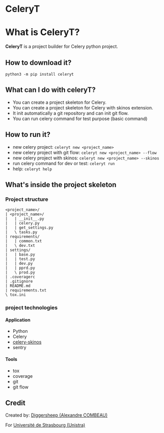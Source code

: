 # CeleryT

# What is CeleryT?

**CeleryT** is a project builder for Celery python project.


## How to download it?

```shell
python3 -m pip install celeryt
```

## What can I do with celeryT?

- You can create a project skeleton for Celery.
- You can create a project skeleton for Celery with skinos extension.
- It init automatically a git repository and can init git flow.
- You can run celery command for test purpose (basic command)

## How to run it?

- new celery project: `celeryt new <project_name>`
- new celery project with git flow: `celeryt new <project_name> --flow`
- new celery project with skinos: `celeryt new <project_name> --skinos`
- run celery command for dev or test: `celeryt run`
- help: `celeryt help`

## What's inside the project skeleton

### Project structure
```
<project_name>/
| <project_name>/
|   | __init__.py 
|   | celery.py 
|   | get_settings.py 
|   \ tasks.py
| requirements/
|   | common.txt
|   \ dev.txt
| settings/
|   | base.py
|   | test.py
|   | dev.py
|   | pprd.py
|   \ prod.py
| .coveragerc
| .gitignore
| README.md
| requirements.txt
\ tox.ini
```

### project technologies

#### Application
- Python
- Celery
- [celery-skinos](https://pypi.org/project/celery-skinos/)
- sentry

#### Tools
- tox
- coverage
- git
- git flow

## Credit

Created by: [Diggersheep (Alexandre COMBEAU)](https://github.com/diggersheep/)

For [Université de Strasbourg (Unistra)](https://github.com/unistra)
